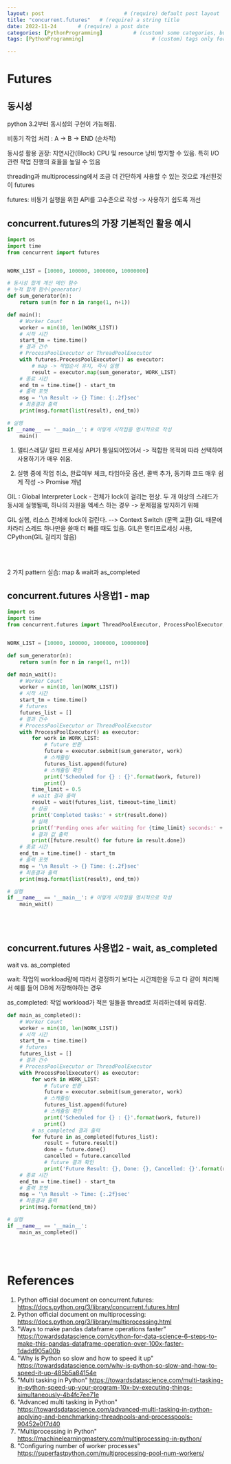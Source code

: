 ```yaml
---
layout: post                          # (require) default post layout
title: "concurrent.futures"   # (require) a string title
date: 2022-11-24       # (require) a post date
categories: [PythonProgramming]          # (custom) some categories, but make sure these categories already exists inside path of `category/`
tags: [PythonProgramming]                      # (custom) tags only for meta `property="article:tag"`

---
```


# Futures

## 동시성

python 3.2부터 동시성의 구현이 가능해짐. 

비동기 작업 처리 : A -> B -> END (순차적)

동시성 활용 권장: 지연시간(Block) CPU 및 resource 낭비 방지할 수 있음. 특히 I/O 관련 작업 진행의 효율을 높일 수 있음 

threading과 multiprocessing에서 조금 더 간단하게 사용할 수 있는 것으로 개선된것이 futures

futures: 비동기 실행을 위한 API를 고수준으로 작성 -> 사용하기 쉽도록 개선

## concurrent.futures의 가장 기본적인 활용 예시

```python
import os
import time
from concurrent import futures


WORK_LIST = [10000, 100000, 1000000, 10000000]

# 동시성 합계 계산 메인 함수
# 누적 합계 함수(generator)
def sum_generator(n):
    return sum(n for n in range(1, n+1))

def main():
    # Worker Count
    worker = min(10, len(WORK_LIST))
    # 시작 시간
    start_tm = time.time()
    # 결과 건수
    # ProcessPoolExecutor or ThreadPoolExecutor
    with futures.ProcessPoolExecutor() as executor:
        # map -> 작업순서 유지, 즉시 실행
        result = executor.map(sum_generator, WORK_LIST)
    # 종료 시간
    end_tm = time.time() - start_tm
    # 출력 포멧
    msg = '\n Result -> {} Time: {:.2f}sec'
    # 최종결과 출력
    print(msg.format(list(result), end_tm))

# 실행
if __name__ == '__main__': # 이렇게 시작점을 명시적으로 작성
    main()
```

1. 멀티스레딩/ 멀티 프로세싱 API가 통일되어있어서 -> 적합한 목적에 따라 선택하여 사용하기가 매우 쉬움.

2. 실행 중에 작업 취소, 완료여부 체크, 타임아웃 옵션, 콜백 추가, 동기화 코드 매우 쉽게 작성 -> Promise 개념

GIL : Global Interpreter Lock - 전체가 lock이 걸리는 현상. 두 개 이상의 스레드가 동시에 실행될때, 하나의 자원을 엑세스 하는 경우 -> 문제점을 방지하기 위해

GIL 실행, 리소스 전체에 lock이 걸린다. --> Context Switch (문맥 교환) GIL 때문에 차라리 스레드 하나만을 쓸때 더 빠를 때도 있음. GIL은 멀티프로세싱 사용, CPython(GIL 걸리지 않음) 

<br>

<br>

2 가지 pattern 실습: map & wait과 as_completed

## concurrent.futures 사용법1 - map

```python
import os
import time
from concurrent.futures import ThreadPoolExecutor, ProcessPoolExecutor, wait, as_completed


WORK_LIST = [10000, 100000, 1000000, 10000000]

def sum_generator(n):
    return sum(n for n in range(1, n+1))

def main_wait():
    # Worker Count
    worker = min(10, len(WORK_LIST))
    # 시작 시간
    start_tm = time.time()
    # futures
    futures_list = []
    # 결과 건수
    # ProcessPoolExecutor or ThreadPoolExecutor
    with ProcessPoolExecutor() as executor:
        for work in WORK_LIST:
            # future 반환
            future = executor.submit(sum_generator, work)
            # 스케쥴링
            futures_list.append(future)
            # 스케쥴링 확인
            print('Scheduled for {} : {}'.format(work, future))
            print()
        time_limit = 0.5
        # wait 결과 출력
        result = wait(futures_list, timeout=time_limit)
        # 성공
        print('Completed tasks:' + str(result.done))
        # 실패
        print(f'Pending ones afer waiting for {time_limit} seconds:' + str(result.not_done))
        # 결과 값 출력
        print([future.result() for future in result.done])
    # 종료 시간
    end_tm = time.time() - start_tm
    # 출력 포멧
    msg = '\n Result -> {} Time: {:.2f}sec'
    # 최종결과 출력
    print(msg.format(list(result), end_tm))

# 실행
if __name__ == '__main__': # 이렇게 시작점을 명시적으로 작성
    main_wait()
```



<br>

<br>

## concurrent.futures 사용법2 - wait, as_completed

wait vs. as_completed

wait: 작업의 workload량에 따라서 결정하기 보다는 시간제한을 두고 다 같이 처리해서 예를 들어 DB에 저장해야하는 경우

as_completed: 작업 workload가 적은 일들을 thread로 처리하는데에 유리함.

```python
def main_as_completed():
    # Worker Count
    worker = min(10, len(WORK_LIST))
    # 시작 시간
    start_tm = time.time()
    # futures
    futures_list = []
    # 결과 건수
    # ProcessPoolExecutor or ThreadPoolExecutor
    with ProcessPoolExecutor() as executor:
        for work in WORK_LIST:
            # future 반환
            future = executor.submit(sum_generator, work)
            # 스케쥴링
            futures_list.append(future)
            # 스케쥴링 확인
            print('Scheduled for {} : {}'.format(work, future))
            print()
        # as_completed 결과 출력
        for future in as_completed(futures_list):
            result = future.result()
            done = future.done()
            cancelled = future.cancelled
            # future 결과 확인
            print('Future Result: {}, Done: {}, Cancelled: {}'.format(result, done, cancelled))
    # 종료 시간
    end_tm = time.time() - start_tm
    # 출력 포멧
    msg = '\n Result -> Time: {:.2f}sec'
    # 최종결과 출력
    print(msg.format(end_tm))

# 실행
if __name__ == '__main__':
    main_as_completed()
```



<br>

<br>

# References

1. Python official document on concurrent.futures: https://docs.python.org/3/library/concurrent.futures.html
2. Python official document on multiprocessing: https://docs.python.org/3/library/multiprocessing.html
3. "Ways to make pandas dataframe operations faster" https://towardsdatascience.com/cython-for-data-science-6-steps-to-make-this-pandas-dataframe-operation-over-100x-faster-1dadd905a00b
4. "Why is Python so slow and how to speed it up" https://towardsdatascience.com/why-is-python-so-slow-and-how-to-speed-it-up-485b5a84154e
5. "Multi tasking in Python" https://towardsdatascience.com/multi-tasking-in-python-speed-up-your-program-10x-by-executing-things-simultaneously-4b4fc7ee71e
6. "Advanced multi tasking in Python" https://towardsdatascience.com/advanced-multi-tasking-in-python-applying-and-benchmarking-threadpools-and-processpools-90452e0f7d40
7. "Multiprocessing in Python" https://machinelearningmastery.com/multiprocessing-in-python/ 
8. "Configuring number of worker processes" https://superfastpython.com/multiprocessing-pool-num-workers/
